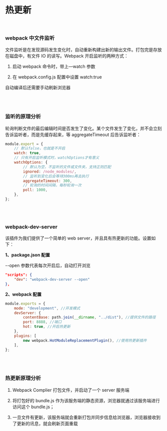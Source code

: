 # 热更新

</br>

### webpack 中文件监听

文件监听是在发现源码发生变化时，自动重新构建出新的输出文件。打包完是存放在磁盘中，有文件 IO 的读写。Webpack 开启监听的两种方式：

1. 启动 webpack 命令时，带上—watch 参数

2. 在 webpack.config.js 配置中设置 watch:true

自动编译后还需要手动刷新浏览器

</br>
</br>

### 监听的原理分析

轮询判断文件的最后编辑时间是否发生了变化。某个文件发生了变化，并不会立刻告诉监听者，而是先缓存起来，等 aggregateTimeout 后告诉监听者：

```javascript
module.export = {
    // 默认false，也就是不开启
    watch: true,
    // 只有开启监听模式时，watchOptions才有意义
    watchOptions: {
        // 默认为空，不监听的文件或文件夹，支持正则匹配
        ignored: /node_modules/,
        // 监听到变化后会等待300ms再去执行
        aggregateTimeout: 300,
        // 轮询的时间间隔，每秒轮询一次
        poll: 1000,
    },
};
```

</br>
</br>

### webpack-dev-server

该插件为我们提供了一个简单的 web server，并且具有热更新的功能。设置如下：

**1、package.json 配置**

--open 参数代表每次开启后，自动打开浏览

```json
"scripts": {
    "dev": "webpack-dev-server --open"
},
```

**2、webpack 配置**

```javascript
module.exports = {
    mode: "development", //开发模式
    devServer: {
        contentBase: path.join(__dirname, "../dist"), //提供文件的路径
        port: 8888, //端口
        hot: true, //开启热更新
    },
    plugins: [
        new webpack.HotModuleReplacementPlugin(), //使用热更新插件
    ],
};
```

</br>
</br>

### 热更新原理分析

1. Webpack Complier 打包文件，并启动了一个 server 服务端

2. 将打包好的 bundle.js 作为该服务端的静态资源，浏览器就通过该服务端进行访问这个 bundle.js；

3. 一旦文件有更新，该服务端就会重新打包并同步信息给浏览器，浏览器接收到了更新的讯息，就会刷新页面重载

</br>
</br>
